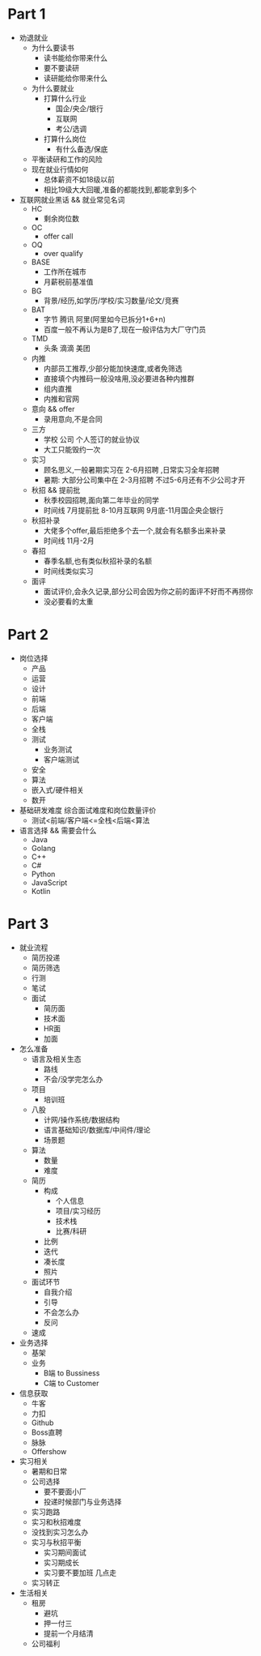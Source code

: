 # Part 1
+ 劝退就业
	+ 为什么要读书
		+ 读书能给你带来什么
		+ 要不要读研
		+ 读研能给你带来什么
	+ 为什么要就业
		+ 打算什么行业
			+ 国企/央企/银行
			+ 互联网
			+ 考公/选调
		+ 打算什么岗位
			+ 有什么备选/保底
	+ 平衡读研和工作的风险
	+ 现在就业行情如何
		+ 总体薪资不如18级以前
		+ 相比19级大大回暖,准备的都能找到,都能拿到多个
+ 互联网就业黑话 && 就业常见名词
	+ HC 
		+ 剩余岗位数
	+ OC 
		+ offer call
	+ OQ 
		+ over qualify
	+ BASE
		+ 工作所在城市
		+ 月薪税前基准值
	+ BG
		+ 背景/经历,如学历/学校/实习数量/论文/竞赛
	+ BAT 
		+ 字节 腾讯 阿里(阿里如今已拆分1+6+n)
		+ 百度一般不再认为是B了,现在一般评估为大厂守门员
	+ TMD
		+ 头条 滴滴 美团
	+ 内推
		+ 内部员工推荐,少部分能加快速度,或者免筛选
		+ 直接填个内推码一般没啥用,没必要进各种内推群
		+ 组内直推
		+ 内推和官网  
	+ 意向 && offer
		+ 录用意向,不是合同
	+ 三方 
		+ 学校 公司 个人签订的就业协议
		+ 大工只能毁约一次
	+ 实习
		+ 顾名思义,一般暑期实习在 2-6月招聘 ,日常实习全年招聘
		+ 暑期: 大部分公司集中在 2-3月招聘 不过5-6月还有不少公司才开
	+ 秋招 && 提前批
		+ 秋季校园招聘,面向第二年毕业的同学
		+ 时间线 7月提前批 8-10月互联网 9月底-11月国企央企银行
	+ 秋招补录
		+ 大佬多个offer,最后拒绝多个去一个,就会有名额多出来补录
		+ 时间线 11月-2月
	+ 春招
		+ 春季名额,也有类似秋招补录的名额
		+ 时间线类似实习
	+ 面评
		+ 面试评价,会永久记录,部分公司会因为你之前的面评不好而不再捞你
		+ 没必要看的太重
# Part 2
+ 岗位选择
	+ 产品
	+ 运营
	+ 设计
	+ 前端
	+ 后端
	+ 客户端
	+ 全栈
	+ 测试
		+ 业务测试
		+ 客户端测试
	+ 安全
	+ 算法
	+ 嵌入式/硬件相关
	+ 数开
+ 基础研发难度 综合面试难度和岗位数量评价
	+ 测试<前端/客户端<=全栈<后端<算法
+ 语言选择 && 需要会什么
	+ Java
	+ Golang
	+ C++
	+ C#
	+ Python
	+ JavaScript
	+ Kotlin
# Part 3
+ 就业流程
	+ 简历投递
	+ 简历筛选
	+ 行测
	+ 笔试
	+ 面试
		+ 简历面
		+ 技术面
		+ HR面
		+ 加面
+ 怎么准备
	+ 语言及相关生态
		+ 路线
		+ 不会/没学完怎么办
	+ 项目
		+ 培训班
	+ 八股
		+ 计网/操作系统/数据结构
		+ 语言基础知识/数据库/中间件/理论
		+ 场景题
	+ 算法
		+ 数量
		+ 难度
	+ 简历
		+ 构成
			+ 个人信息
			+ 项目/实习经历
			+ 技术栈
			+ 比赛/科研  
		+ 比例
		+ 迭代
		+ 凑长度
		+ 照片
	+ 面试环节
		+ 自我介绍
		+ 引导
		+ 不会怎么办
		+ 反问
	+ 速成
+ 业务选择
	+ 基架
	+ 业务
		+ B端 to Bussiness
		+ C端 to Customer
+ 信息获取
	+ 牛客
	+ 力扣
	+ Github
	+ Boss直聘
	+ 脉脉
	+ Offershow
 + 实习相关
	 + 暑期和日常
	 + 公司选择
		 + 要不要面小厂
		 + 投递时候部门与业务选择  
	 + 实习跑路  
	 + 实习和秋招难度
	 + 没找到实习怎么办
	 + 实习与秋招平衡
		 + 实习期间面试 
		 + 实习期成长
		 + 实习要不要加班 几点走
	 + 实习转正
 + 生活相关
	 + 租房 
		 + 避坑
		 + 押一付三
		 + 提前一个月结清
	 + 公司福利